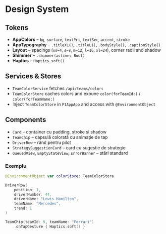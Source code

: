 # Design System

## Tokens
- **AppColors** – `bg`, `surface`, `textPri`, `textSec`, `accent`, `stroke`
- **AppTypography** – `.titleXL()`, `.titleL()`, `.bodyStyle()`, `.captionStyle()`
- **Layout** – spacings (`xs=4`, `s=8`, `m=12`, `l=16`, `xl=24`), corner radii and shadow
- **Shimmer** – `.shimmer(active: Bool)`
- **Haptics** – `Haptics.soft()`

## Services & Stores
- `TeamColorService` fetches `/api/teams/colors`
- `TeamColorStore` caches colors and expune `color(forTeamId:)` / `color(forTeamName:)`
- Inject `TeamColorStore` in `F1AppApp` and access with `@EnvironmentObject`

## Components
- `Card` – container cu padding, stroke și shadow
- `TeamChip` – capsulă colorată cu animație de tap
- `DriverRow` – rând pentru pilot
- `StrategySuggestionCard` – card cu sugestie de strategie
- `QueuedView`, `EmptyStateView`, `ErrorBanner` – stări standard

### Exemplu
```swift
@EnvironmentObject var colorStore: TeamColorStore

DriverRow(
    position: 1,
    driverNumber: 44,
    driverName: "Lewis Hamilton",
    teamName: "Mercedes",
    trend: 1
)

TeamChip(teamId: 9, teamName: "Ferrari")
    .onTapGesture { Haptics.soft() }
```
